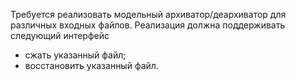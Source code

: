 Требуется реализовать модельный архиватор/деархиватор для различных входных файлов.
Реализация должна поддерживать следующий интерфейс
  - сжать указанный файл;
  - восстановить указанный файл.
